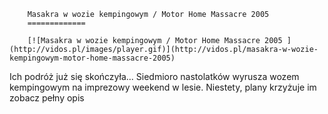
        Masakra w wozie kempingowym / Motor Home Massacre 2005 
        =============
        
        [![Masakra w wozie kempingowym / Motor Home Massacre 2005 ](http://vidos.pl/images/player.gif)](http://vidos.pl/masakra-w-wozie-kempingowym-motor-home-massacre-2005)
        
        
 Ich podróż już się skończyła... Siedmioro nastolatków wyrusza wozem kempingowym na imprezowy weekend w lesie. Niestety, plany krzyżuje im zobacz pełny opis
    